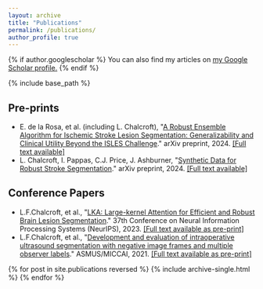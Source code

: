 ```yaml
---
layout: archive
title: "Publications"
permalink: /publications/
author_profile: true
---
```


{% if author.googlescholar %}
  You can also find my articles on <u><a href="{{author.googlescholar}}">my Google Scholar profile</a>.</u>
{% endif %}

{% include base_path %}

<h2>Pre-prints</h2>

<ul>
  <li>
    E. de la Rosa, et al. (including L. Chalcroft), "<a href="/publication/2024-robust-ensemble-ischemic-stroke-segmentation">A Robust Ensemble Algorithm for Ischemic Stroke Lesion Segmentation: Generalizability and Clinical Utility Beyond the ISLES Challenge</a>." arXiv preprint, 2024. <a href="https://arxiv.org/abs/2403.19425">[Full text available]</a>
  </li>
  <li>
    L. Chalcroft, I. Pappas, C.J. Price, J. Ashburner, "<a href="/publication/2024-synthetic-data-stroke-segmentation">Synthetic Data for Robust Stroke Segmentation</a>." arXiv preprint, 2024. <a href="http://arxiv.org/abs/2404.01946v1">[Full text available]</a>
  </li>
</ul>

<h2>Conference Papers</h2>

<ul>
  <li>
    L.F.Chalcroft, et al., "<a href="/publication/2023-lka-brain-lesion-segmentation">LKA: Large-kernel Attention for Efficient and Robust Brain Lesion Segmentation</a>." 37th Conference on Neural Information Processing Systems (NeurIPS), 2023. <a href="https://arxiv.org/pdf/2308.07251">[Full text available as pre-print]</a>
  </li>
  <li>
    L.F.Chalcroft, et al., "<a href="/publication/2021-intraoperative-ultrasound-segmentation">Development and evaluation of intraoperative ultrasound segmentation with negative image frames and multiple observer labels</a>." ASMUS/MICCAI, 2021. <a href="https://arxiv.org/pdf/2108.04114">[Full text available as pre-print]</a>
  </li>
</ul>

{% for post in site.publications reversed %}
  {% include archive-single.html %}
{% endfor %}

